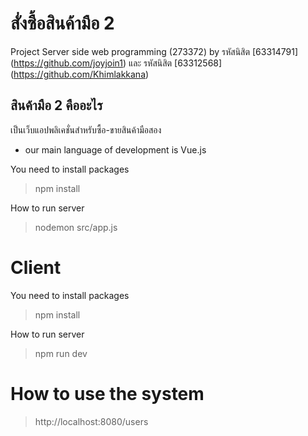 # สั่งซื้อสินค้ามือ 2
Project Server side web programming (273372) by รหัสนิสิต [63314791] (https://github.com/joyjoin1) และ รหัสนิสิต [63312568] (https://github.com/Khimlakkana)

## สินค้ามือ 2 คืออะไร
เป็นเว็บแอปพลิเคชั่นสำหรับซื้อ-ขายสินค้ามือสอง

* our main language of development is Vue.js

You need to install packages
>npm install

How to run server
>nodemon src/app.js

# Client
You need to install packages
>npm install

How to run server
>npm run dev

# How to use the system
>http://localhost:8080/users